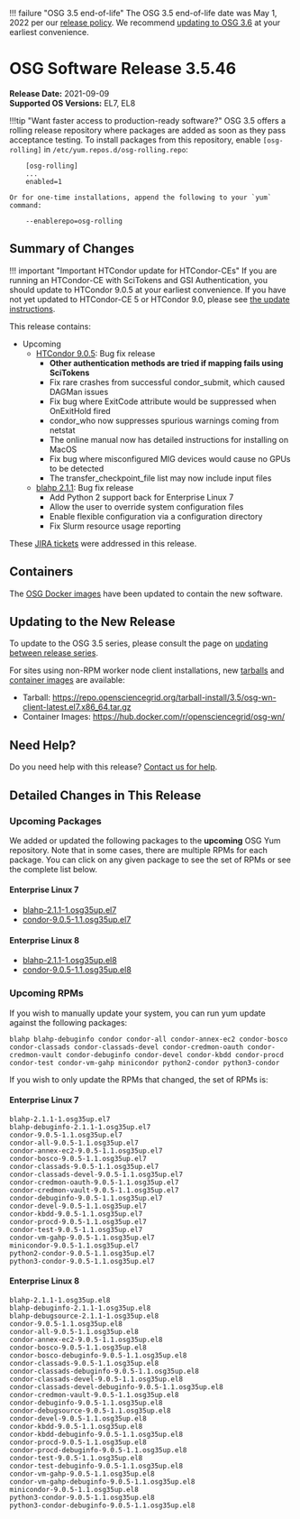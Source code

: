 !!! failure "OSG 3.5 end-of-life"
    The OSG 3.5 end-of-life date was May 1, 2022 per our
    [release policy](https://osg-htc.org/technology/policy/release-series/).
    We recommend
    [updating to OSG 3.6](../updating-to-osg-36.md)
    at your earliest convenience.

OSG Software Release 3.5.46
===========================

**Release Date:** 2021-09-09  
**Supported OS Versions:** EL7, EL8

!!!tip "Want faster access to production-ready software?"
    OSG 3.5 offers a rolling release repository where packages are added as soon as they pass acceptance testing.
    To install packages from this repository, enable `[osg-rolling]` in `/etc/yum.repos.d/osg-rolling.repo`:

        [osg-rolling]
        ...
        enabled=1

    Or for one-time installations, append the following to your `yum` command:

        --enablerepo=osg-rolling

Summary of Changes
------------------

!!! important "Important HTCondor update for HTCondor-CEs"
    If you are running an HTCondor-CE with SciTokens and GSI Authentication, you should update to HTCondor 9.0.5
    at your earliest convenience.
    If you have not yet updated to HTCondor-CE 5 or HTCondor 9.0, please see [the update instructions](../updating-to-osg-35.md).

This release contains:

-   Upcoming
    -   [HTCondor 9.0.5](https://www-auth.cs.wisc.edu/lists/htcondor-world/2021/msg00017.shtml): Bug fix release
        -   **Other authentication methods are tried if mapping fails using SciTokens**
        -   Fix rare crashes from successful condor_submit, which caused DAGMan issues
        -   Fix bug where ExitCode attribute would be suppressed when OnExitHold fired
        -   condor_who now suppresses spurious warnings coming from netstat
        -   The online manual now has detailed instructions for installing on MacOS
        -   Fix bug where misconfigured MIG devices would cause no GPUs to be detected
        -   The transfer_checkpoint_file list may now include input files
    -   [blahp 2.1.1](https://github.com/htcondor/BLAH/releases/tag/v2.1.1): Bug fix release
        -   Add Python 2 support back for Enterprise Linux 7
        -   Allow the user to override system configuration files
        -   Enable flexible configuration via a configuration directory
        -   Fix Slurm resource usage reporting

These
[JIRA tickets](https://opensciencegrid.atlassian.net/issues/?jql=project%20%3D%20SOFTWARE%20AND%20fixVersion%20in%20(3.5.46-upcoming)%20ORDER%20BY%20priority%20DESC%2C%20key%20DESC)
were addressed in this release.

Containers
----------

The [OSG Docker images](https://hub.docker.com/u/opensciencegrid/) have been updated to contain the new software.

Updating to the New Release
---------------------------

To update to the OSG 3.5 series, please consult the page on
[updating between release series](../updating-to-osg-35.md).

For sites using non-RPM worker node client installations, new [tarballs](../../worker-node/install-wn-tarball.md) and
[container images](../../worker-node/using-wn-containers.md) are available:

- Tarball: <https://repo.opensciencegrid.org/tarball-install/3.5/osg-wn-client-latest.el7.x86_64.tar.gz>
- Container Images: <https://hub.docker.com/r/opensciencegrid/osg-wn/>

Need Help?
----------

Do you need help with this release? [Contact us for help](../../common/help.md).

Detailed Changes in This Release
--------------------------------

### Upcoming Packages

We added or updated the following packages to the **upcoming** OSG Yum repository.
Note that in some cases, there are multiple RPMs for each package.
You can click on any given package to see the set of RPMs or see the complete list below.

#### Enterprise Linux 7

-   [blahp-2.1.1-1.osg35up.el7](https://koji.chtc.wisc.edu/koji/search?match=glob&type=build&terms=blahp-2.1.1-1.osg35up.el7)
-   [condor-9.0.5-1.1.osg35up.el7](https://koji.chtc.wisc.edu/koji/search?match=glob&type=build&terms=condor-9.0.5-1.1.osg35up.el7)

#### Enterprise Linux 8

-   [blahp-2.1.1-1.osg35up.el8](https://koji.chtc.wisc.edu/koji/search?match=glob&type=build&terms=blahp-2.1.1-1.osg35up.el8)
-   [condor-9.0.5-1.1.osg35up.el8](https://koji.chtc.wisc.edu/koji/search?match=glob&type=build&terms=condor-9.0.5-1.1.osg35up.el8)

### Upcoming RPMs

If you wish to manually update your system, you can run yum update against the following packages:

    blahp blahp-debuginfo condor condor-all condor-annex-ec2 condor-bosco condor-classads condor-classads-devel condor-credmon-oauth condor-credmon-vault condor-debuginfo condor-devel condor-kbdd condor-procd condor-test condor-vm-gahp minicondor python2-condor python3-condor 

If you wish to only update the RPMs that changed, the set of RPMs is:

#### Enterprise Linux 7

``` file
blahp-2.1.1-1.osg35up.el7
blahp-debuginfo-2.1.1-1.osg35up.el7
condor-9.0.5-1.1.osg35up.el7
condor-all-9.0.5-1.1.osg35up.el7
condor-annex-ec2-9.0.5-1.1.osg35up.el7
condor-bosco-9.0.5-1.1.osg35up.el7
condor-classads-9.0.5-1.1.osg35up.el7
condor-classads-devel-9.0.5-1.1.osg35up.el7
condor-credmon-oauth-9.0.5-1.1.osg35up.el7
condor-credmon-vault-9.0.5-1.1.osg35up.el7
condor-debuginfo-9.0.5-1.1.osg35up.el7
condor-devel-9.0.5-1.1.osg35up.el7
condor-kbdd-9.0.5-1.1.osg35up.el7
condor-procd-9.0.5-1.1.osg35up.el7
condor-test-9.0.5-1.1.osg35up.el7
condor-vm-gahp-9.0.5-1.1.osg35up.el7
minicondor-9.0.5-1.1.osg35up.el7
python2-condor-9.0.5-1.1.osg35up.el7
python3-condor-9.0.5-1.1.osg35up.el7
```

#### Enterprise Linux 8

``` file
blahp-2.1.1-1.osg35up.el8
blahp-debuginfo-2.1.1-1.osg35up.el8
blahp-debugsource-2.1.1-1.osg35up.el8
condor-9.0.5-1.1.osg35up.el8
condor-all-9.0.5-1.1.osg35up.el8
condor-annex-ec2-9.0.5-1.1.osg35up.el8
condor-bosco-9.0.5-1.1.osg35up.el8
condor-bosco-debuginfo-9.0.5-1.1.osg35up.el8
condor-classads-9.0.5-1.1.osg35up.el8
condor-classads-debuginfo-9.0.5-1.1.osg35up.el8
condor-classads-devel-9.0.5-1.1.osg35up.el8
condor-classads-devel-debuginfo-9.0.5-1.1.osg35up.el8
condor-credmon-vault-9.0.5-1.1.osg35up.el8
condor-debuginfo-9.0.5-1.1.osg35up.el8
condor-debugsource-9.0.5-1.1.osg35up.el8
condor-devel-9.0.5-1.1.osg35up.el8
condor-kbdd-9.0.5-1.1.osg35up.el8
condor-kbdd-debuginfo-9.0.5-1.1.osg35up.el8
condor-procd-9.0.5-1.1.osg35up.el8
condor-procd-debuginfo-9.0.5-1.1.osg35up.el8
condor-test-9.0.5-1.1.osg35up.el8
condor-test-debuginfo-9.0.5-1.1.osg35up.el8
condor-vm-gahp-9.0.5-1.1.osg35up.el8
condor-vm-gahp-debuginfo-9.0.5-1.1.osg35up.el8
minicondor-9.0.5-1.1.osg35up.el8
python3-condor-9.0.5-1.1.osg35up.el8
python3-condor-debuginfo-9.0.5-1.1.osg35up.el8
```
